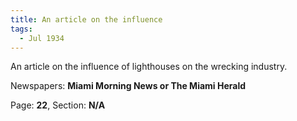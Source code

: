 ```yaml
---  
title: An article on the influence  
tags:  
  - Jul 1934  
---  
```

  
An article on the influence of lighthouses on the wrecking industry.  
  
Newspapers: **Miami Morning News or The Miami Herald**  
  
Page: **22**, Section: **N/A** 
